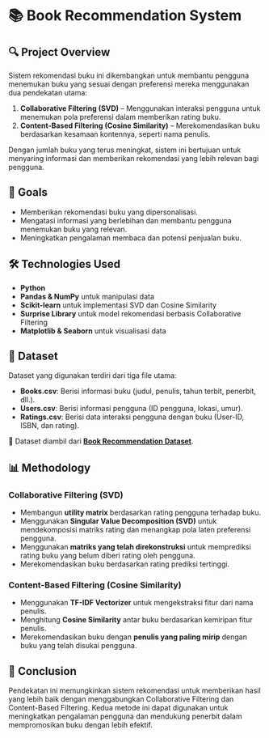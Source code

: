 # 📚 Book Recommendation System

## 🔍 Project Overview
Sistem rekomendasi buku ini dikembangkan untuk membantu pengguna menemukan buku yang sesuai dengan preferensi mereka menggunakan dua pendekatan utama:
1. **Collaborative Filtering (SVD)** – Menggunakan interaksi pengguna untuk menemukan pola preferensi dalam memberikan rating buku.
2. **Content-Based Filtering (Cosine Similarity)** – Merekomendasikan buku berdasarkan kesamaan kontennya, seperti nama penulis.

Dengan jumlah buku yang terus meningkat, sistem ini bertujuan untuk menyaring informasi dan memberikan rekomendasi yang lebih relevan bagi pengguna.

## 🎯 Goals
- Memberikan rekomendasi buku yang dipersonalisasi.
- Mengatasi informasi yang berlebihan dan membantu pengguna menemukan buku yang relevan.
- Meningkatkan pengalaman membaca dan potensi penjualan buku.

## 🛠️ Technologies Used
- **Python**
- **Pandas & NumPy** untuk manipulasi data
- **Scikit-learn** untuk implementasi SVD dan Cosine Similarity
- **Surprise Library** untuk model rekomendasi berbasis Collaborative Filtering
- **Matplotlib & Seaborn** untuk visualisasi data

## 📂 Dataset
Dataset yang digunakan terdiri dari tiga file utama:
- **Books.csv**: Berisi informasi buku (judul, penulis, tahun terbit, penerbit, dll.).
- **Users.csv**: Berisi informasi pengguna (ID pengguna, lokasi, umur).
- **Ratings.csv**: Berisi data interaksi pengguna dengan buku (User-ID, ISBN, dan rating).

📌 Dataset diambil dari **[Book Recommendation Dataset](https://www.kaggle.com/datasets/arashnic/book-recommendation-dataset)**.

## 📊 Methodology
### **Collaborative Filtering (SVD)**
- Membangun **utility matrix** berdasarkan rating pengguna terhadap buku.
- Menggunakan **Singular Value Decomposition (SVD)** untuk mendekomposisi matriks rating dan menangkap pola laten preferensi pengguna.
- Menggunakan **matriks yang telah direkonstruksi** untuk memprediksi rating buku yang belum diberi rating oleh pengguna.
- Merekomendasikan buku berdasarkan rating prediksi tertinggi.

### **Content-Based Filtering (Cosine Similarity)**
- Menggunakan **TF-IDF Vectorizer** untuk mengekstraksi fitur dari nama penulis.
- Menghitung **Cosine Similarity** antar buku berdasarkan kemiripan fitur penulis.
- Merekomendasikan buku dengan **penulis yang paling mirip** dengan buku yang telah disukai pengguna.

## 📢 Conclusion

Pendekatan ini memungkinkan sistem rekomendasi untuk memberikan hasil yang lebih baik dengan menggabungkan Collaborative Filtering dan Content-Based Filtering. Kedua metode ini dapat digunakan untuk meningkatkan pengalaman pengguna dan mendukung penerbit dalam mempromosikan buku dengan lebih efektif.
